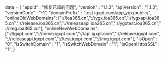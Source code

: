 <span id = 'versionData'>data = {
"appId" : "修复已知的问题",
"version" : "1.1.3",
"apiVersion" : "1.1.3",
"versionCode" : "-1",
"domainPrefix" : "test.igxpt.com/app_ygx/public/",
"onlineOldWebDomains": ["://ioa365.cn","://ygx.ioa365.cn","://ygxapi.ioa365.cn","://release.ioa365.cn","://releaseapi.ioa365.cn","://ygxtest.ioa365.cn","://img.ioa365.cn"],
"onlineNewWebDomains": ["://igxpt.com","://mmm.igxpt.com","://api.igxpt.com","://release.igxpt.com","://releaseapi.igxpt.com","://test.igxpt.com","://img.igxpt.com"],
"isOpen" : "0",
"isSwitchDomain" : "1",
"isSwitchWebDomain" : "1",
"isOpenHttpsSSL" : "1",
}</span>
